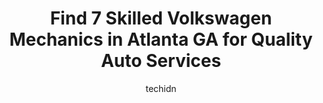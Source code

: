 ---
layout: ampstory
image: https://images.unsplash.com/photo-1580151297944-7c4cedd0c5b2?ixlib=rb-4.0.3&ixid=MnwxMjA3fDB8MHxwaG90by1wYWdlfHx8fGVufDB8fHx8&auto=format&fit=crop&w=640&h=853&q=80
author: techidn
featured: false
description: When it comes to finding reliable automotive experts in Atlanta GA, USA, look no further than the 7 best Volkswagen Mechanic in the area. With their exceptional skills and dedication to prov
title: Find 7 Skilled Volkswagen Mechanics in Atlanta GA for Quality Auto Services
cover:
   title: Find 7 Skilled Volkswagen Mechanics in Atlanta GA for Quality Auto Services
   subtitle: Rickpate
   background: https://images.unsplash.com/photo-1580151297944-7c4cedd0c5b2?ixlib=rb-4.0.3&ixid=MnwxMjA3fDB8MHxwaG90by1wYWdlfHx8fGVufDB8fHx8&auto=format&fit=crop&w=640&h=853&q=80

pages: 
 - layout: thirds
   top: <h1>#1 European and Domestic Auto care</h1>
   bottom: "<p>Preface - Im the kind of women who needs to understand exactly what is going on with my vehicle because I am not a car person and extremely analytical. I demand transpa</p>"
   background: https://www.knot35.com/toplist/wp-content/uploads/2023/06/best-volkswagen-mechanic-1-in-atlanta-ga-1685831795.jpeg
   backgroundblur: true
 - layout: thirds
   top: <h1>#2 Braxton Automotive Group Volvo BMW Mini Land Rover</h1>
   bottom: "<p>1604 Howell Mill Rd, Atlanta, GA 30318, United States</p>"
   background: https://www.knot35.com/toplist/wp-content/uploads/2023/06/best-volkswagen-mechanic-2-in-atlanta-ga-1685831795.jpeg
   cta:
      link: https://www.knot35.com/toplist/find-7-skilled-volkswagen-mechanics-in-atlanta-ga-for-quality-auto-services/
      text: Find 7 Skilled Volkswagen Mechanics in Atlanta GA for Quality Auto Services
 - layout: thirds
   top: <h1>#3 Autohaus Social</h1>
   bottom: "<p>733 Monroe Dr NE, Atlanta, GA 30308, United States</p>"
   background: https://www.knot35.com/toplist/wp-content/uploads/2023/06/best-volkswagen-mechanic-3-in-atlanta-ga-1685831795.jpeg
   cta:
      link: https://www.knot35.com/toplist/find-7-skilled-volkswagen-mechanics-in-atlanta-ga-for-quality-auto-services/
      text: Find 7 Skilled Volkswagen Mechanics in Atlanta GA for Quality Auto Services
 - layout: thirds
   top: <h1>#4 Solo Motorsports - Atlanta Downtown</h1>
   bottom: "<p>252 Northside Dr SW, Atlanta, GA 30313, United States</p>"
   background: https://images.unsplash.com/photo-1564951434112-64d74cc2a2d7?ixlib=rb-4.0.3&ixid=MnwxMjA3fDB8MHxwaG90by1wYWdlfHx8fGVufDB8fHx8&auto=format&fit=crop&w=640&h=853&q=80
   cta:
      link: https://www.knot35.com/toplist/find-7-skilled-volkswagen-mechanics-in-atlanta-ga-for-quality-auto-services/
      text: Find 7 Skilled Volkswagen Mechanics in Atlanta GA for Quality Auto Services
 - layout: thirds
   top: <h1>#5 European Service Center for Audi, BMW, Land Rover, Jaguar, Mercedes, Mini, Porsche & Volkswagen Repair</h1>
   bottom: "<p>4400 Roswell Rd NE, Atlanta, GA 30342, United States</p>"
   background: https://images.unsplash.com/photo-1618556658017-fd9c732d1360?ixlib=rb-4.0.3&ixid=MnwxMjA3fDB8MHxwaG90by1wYWdlfHx8fGVufDB8fHx8&auto=format&fit=crop&w=640&h=853&q=80
   cta:
      link: https://www.knot35.com/toplist/find-7-skilled-volkswagen-mechanics-in-atlanta-ga-for-quality-auto-services/
      text: Find 7 Skilled Volkswagen Mechanics in Atlanta GA for Quality Auto Services
 - layout: thirds
   top: <h1>#6 Braxton Automotive Asian Car Care</h1>
   bottom: "<p>1172 Northside Dr NW, Atlanta, GA 30318, United States</p>"
   background: https://images.unsplash.com/photo-1489648022186-8f49310909a0?ixlib=rb-4.0.3&ixid=MnwxMjA3fDB8MHxwaG90by1wYWdlfHx8fGVufDB8fHx8&auto=format&fit=crop&w=640&h=853&q=80
   cta:
      link: https://www.knot35.com/toplist/find-7-skilled-volkswagen-mechanics-in-atlanta-ga-for-quality-auto-services/
      text: Find 7 Skilled Volkswagen Mechanics in Atlanta GA for Quality Auto Services
 - layout: thirds
   top: <h1>#7 Vaughan Automotive - Mercedes-Benz, BMW, AUDI, VW Repair & Service Specialist of Atlanta</h1>
   bottom: "<p>2541 Maner Rd SE, Atlanta, GA 30339, United States</p>"
   background: https://images.unsplash.com/photo-1518640467707-6811f4a6ab73?ixlib=rb-4.0.3&ixid=MnwxMjA3fDB8MHxwaG90by1wYWdlfHx8fGVufDB8fHx8&auto=format&fit=crop&w=640&h=853&q=80
   cta:
      link: https://www.knot35.com/toplist/find-7-skilled-volkswagen-mechanics-in-atlanta-ga-for-quality-auto-services/
      text: Find 7 Skilled Volkswagen Mechanics in Atlanta GA for Quality Auto Services
 - layout: thirds
   middle: Continue reading...
   background: https://images.unsplash.com/photo-1552083974-186346191183?ixlib=rb-4.0.3&ixid=MnwxMjA3fDB8MHxwaG90by1wYWdlfHx8fGVufDB8fHx8&auto=format&fit=crop&w=640&h=853&q=80
   cta:
      link: https://www.knot35.com/toplist/find-7-skilled-volkswagen-mechanics-in-atlanta-ga-for-quality-auto-services/
      text: Find 7 Skilled Volkswagen Mechanics in Atlanta GA for Quality Auto Services
      
---